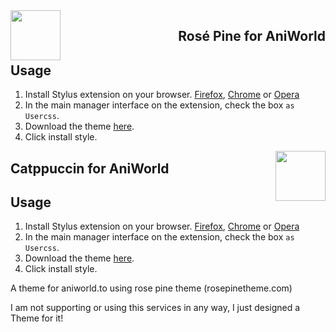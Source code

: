 
<img src="https://github.com/rose-pine/rose-pine-theme/raw/main/assets/icon.png" width="80" align="left"/>
<h2 align="right">Rosé Pine for AniWorld</h2>

## Usage

1. Install Stylus extension on your browser. [Firefox](https://addons.mozilla.org/en-US/firefox/addon/styl-us), [Chrome](https://chrome.google.com/webstore/detail/stylus/clngdbkpkpeebahjckkjfobafhncgmne) or [Opera](https://addons.opera.com/en-gb/extensions/details/stylus/)
2. In the main manager interface on the extension, check the box `as Usercss`.
3. Download the theme [here](https://github.com/artilate/youtube/raw/main/RosePineYoutube.user.css).
4. Click install style.



<img src="https://raw.githubusercontent.com/catppuccin/catppuccin/main/assets/logos/exports/1544x1544_circle.png" width="80" align="right"/>
<h2 align="left">Catppuccin for AniWorld</h2>

## Usage

1. Install Stylus extension on your browser. [Firefox](https://addons.mozilla.org/en-US/firefox/addon/styl-us), [Chrome](https://chrome.google.com/webstore/detail/stylus/clngdbkpkpeebahjckkjfobafhncgmne) or [Opera](https://addons.opera.com/en-gb/extensions/details/stylus/)
2. In the main manager interface on the extension, check the box `as Usercss`.
3. Download the theme [here](https://github.com/artilate/youtube/raw/main/CatppuccinAniworld.user.css).
4. Click install style.



A theme for aniworld.to using rose pine theme (rosepinetheme.com)


I am not supporting or using this services in any way, I just designed a Theme for it!
